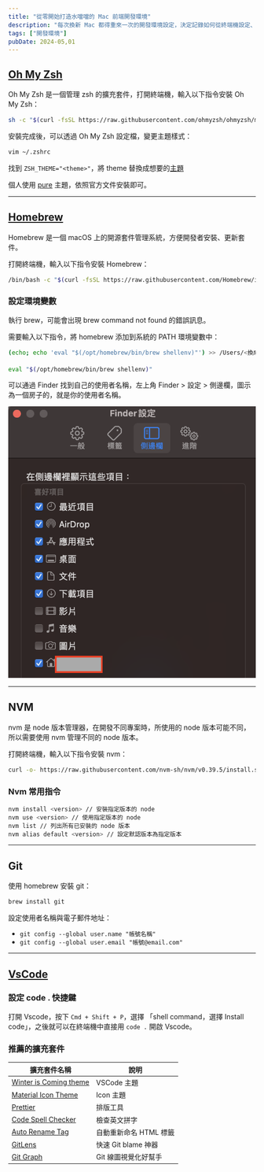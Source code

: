 ```yaml
---
title: "從零開始打造水噹噹的 Mac 前端開發環境"
description: "每次換新 Mac 都得重來一次的開發環境設定，決定記錄如何從終端機設定、Node 管理到 VSCode 外掛。"
tags: ["開發環境"]
pubDate: 2024-05,01
---
```


## [Oh My Zsh](https://ohmyz.sh/)

Oh My Zsh 是一個管理 zsh 的擴充套件，打開終端機，輸入以下指令安裝 Oh My Zsh：

```zsh
sh -c "$(curl -fsSL https://raw.githubusercontent.com/ohmyzsh/ohmyzsh/master/tools/install.sh)"
```

安裝完成後，可以透過 Oh My Zsh 設定檔，變更主題樣式：

```zsh
vim ~/.zshrc
```

找到 `ZSH_THEME="<theme>"`，將 theme 替換成想要的[主題](https://github.com/ohmyzsh/ohmyzsh/wiki/Themes)

個人使用 [pure](https://github.com/sindresorhus/pure) 主題，依照官方文件安裝即可。

---

## [Homebrew](https://brew.sh/)

Homebrew 是一個 macOS 上的開源套件管理系統，方便開發者安裝、更新套件。

打開終端機，輸入以下指令安裝 Homebrew：

```sh
/bin/bash -c "$(curl -fsSL https://raw.githubusercontent.com/Homebrew/install/HEAD/install.sh)"
```

### 設定環境變數

執行 brew，可能會出現 brew command not found 的錯誤訊息。

需要輸入以下指令，將 homebrew 添加到系統的 PATH 環境變數中：

```sh
(echo; echo 'eval "$(/opt/homebrew/bin/brew shellenv)"') >> /Users/<換成自己使用者名稱>/.zprofile

eval "$(/opt/homebrew/bin/brew shellenv)"
```

可以通過 Finder 找到自己的使用者名稱，左上角 Finder > 設定 > 側邊欄，圖示為一個房子的，就是你的使用者名稱。

![Username](./username.png)

---

## NVM

nvm 是 node 版本管理器，在開發不同專案時，所使用的 node 版本可能不同，所以需要使用 nvm 管理不同的 node 版本。

打開終端機，輸入以下指令安裝 nvm：

```sh
curl -o- https://raw.githubusercontent.com/nvm-sh/nvm/v0.39.5/install.sh | bash
```

### Nvm 常用指令

```sh
nvm install <version> // 安裝指定版本的 node
nvm use <version> // 使用指定版本的 node
nvm list // 列出所有已安裝的 node 版本
nvm alias default <version> // 設定默認版本為指定版本
```

---

## Git

使用 homebrew 安裝 git：

```sh
brew install git
```

設定使用者名稱與電子郵件地址：

- `git config --global user.name "帳號名稱"`
- `git config --global user.email "帳號@email.com"`

---

## [VsCode](https://code.visualstudio.com/)

### 設定 code . 快捷鍵

打開 Vscode，按下 `Cmd + Shift + P`，選擇 「shell command，選擇 Install code」，之後就可以在終端機中直接用 `code .` 開啟 Vscode。

### 推薦的擴充套件

| 擴充套件名稱                                                                                                    | 說明                   |
| --------------------------------------------------------------------------------------------------------------- | ---------------------- |
| [Winter is Coming theme](https://marketplace.visualstudio.com/items?itemName=johnpapa.winteriscoming)           | VSCode 主題            |
| [Material Icon Theme](https://marketplace.visualstudio.com/items?itemName=PKief.material-icon-theme)            | Icon 主題              |
| [Prettier](https://marketplace.visualstudio.com/items?itemName=esbenp.prettier-vscode)                          | 排版工具               |
| [Code Spell Checker](https://marketplace.visualstudio.com/items?itemName=streetsidesoftware.code-spell-checker) | 檢查英文拼字           |
| [Auto Rename Tag](https://marketplace.visualstudio.com/items?itemName=formulahendry.auto-rename-tag)            | 自動重新命名 HTML 標籤 |
| [GitLens](https://marketplace.visualstudio.com/items?itemName=eamodio.gitlens)                                  | 快速 Git blame 神器    |
| [Git Graph](https://marketplace.visualstudio.com/items?itemName=mhutchie.git-graph)                             | Git 線圖視覺化好幫手   |
